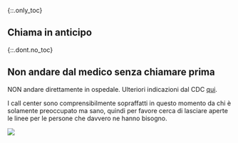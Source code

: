 {::.only_toc}
## Chiama in anticipo

{::.dont.no_toc}
## Non andare dal medico senza chiamare prima

NON andare direttamente in ospedale. Ulteriori indicazioni dal CDC [qui](https://www.cdc.gov/coronavirus/2019-ncov/about/steps-when-sick.html).

I call center sono comprensibilmente sopraffatti in questo momento da chi è solamente preoccupato ma sano, quindi per favore cerca di lasciare aperte le linee per le persone che davvero ne hanno bisogno.

![](/images/it/covid19-symptoms.png)
